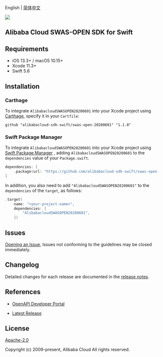 English | [简体中文](README-CN.md)

![](https://aliyunsdk-pages.alicdn.com/icons/AlibabaCloud.svg)

## Alibaba Cloud SWAS-OPEN SDK for Swift

## Requirements

- iOS 13.3+ / macOS 10.15+
- Xcode 11.3+
- Swift 5.6

## Installation

### Carthage

To integrate `AlibabacloudSWASOPEN20200601` into your Xcode project using [Carthage](https://github.com/Carthage/Carthage), specify it in your `Cartfile`:

```ogdl
github "alibabacloud-sdk-swift/swas-open-20200601" "1.1.0"
```

### Swift Package Manager

To integrate `AlibabacloudSWASOPEN20200601` into your Xcode project using [Swift Package Manager](https://swift.org/package-manager/) , adding `AlibabacloudSWASOPEN20200601` to the `dependencies` value of your `Package.swift`.

```swift
dependencies: [
    .package(url: "https://github.com/alibabacloud-sdk-swift/swas-open-20200601.git", from: "1.1.0")
]
```

In addition, you also need to add `"AlibabacloudSWASOPEN20200601"` to the `dependencies` of the `target`, as follows:

```swift
.target(
    name: "<your-project-name>",
    dependencies: [
        "AlibabacloudSWASOPEN20200601",
    ])
```

## Issues

[Opening an Issue](https://github.com/alibabacloud-sdk-swift/swas-open-20200601/issues/new), Issues not conforming to the guidelines may be closed immediately.

## Changelog

Detailed changes for each release are documented in the [release notes](./ChangeLog.txt).

## References

* [OpenAPI Developer Portal](https://next.api.alibabacloud.com/home)
- [Latest Release](https://github.com/alibabacloud-sdk-swift/swas-open-20200601)

## License

[Apache-2.0](http://www.apache.org/licenses/LICENSE-2.0)

Copyright (c) 2009-present, Alibaba Cloud All rights reserved.
